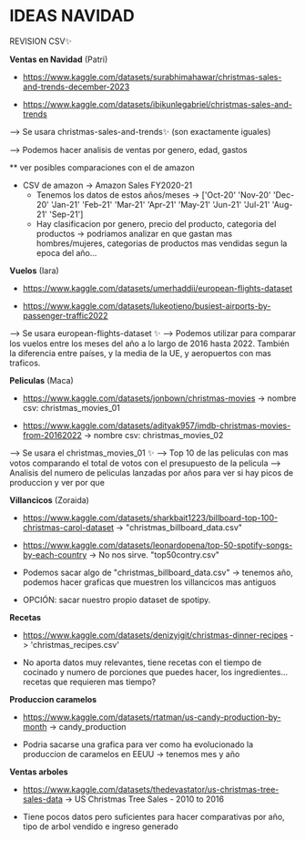 # IDEAS NAVIDAD

REVISION CSV✨

**Ventas en Navidad** (Patri)

- https://www.kaggle.com/datasets/surabhimahawar/christmas-sales-and-trends-december-2023

- https://www.kaggle.com/datasets/ibikunlegabriel/christmas-sales-and-trends

--> Se usara christmas-sales-and-trends✨ (son exactamente iguales)

--> Podemos hacer analisis de ventas por genero, edad, gastos

\*\* ver posibles comparaciones con el de amazon

- CSV de amazon -> Amazon Sales FY2020-21
  - Tenemos los datos de estos años/meses -> ['Oct-20' 'Nov-20' 'Dec-20' 'Jan-21' 'Feb-21' 'Mar-21' 'Apr-21' 'May-21' 'Jun-21' 'Jul-21' 'Aug-21' 'Sep-21']
  - Hay clasificacion por genero, precio del producto, categoria del productos -> podriamos analizar en que gastan mas hombres/mujeres, categorias de productos mas vendidas segun la epoca del año...

**Vuelos** (Iara)

- https://www.kaggle.com/datasets/umerhaddii/european-flights-dataset

- https://www.kaggle.com/datasets/lukeotieno/busiest-airports-by-passenger-traffic2022

--> Se usara european-flights-dataset ✨
--> Podemos utilizar para comparar los vuelos entre los meses del año a lo largo de 2016 hasta 2022. También la diferencia entre países, y la media de la UE, y aeropuertos con mas traficos.

**Peliculas** (Maca)

- https://www.kaggle.com/datasets/jonbown/christmas-movies -> nombre csv: christmas_movies_01

- https://www.kaggle.com/datasets/adityak957/imdb-christmas-movies-from-20162022 -> nombre csv: christmas_movies_02

--> Se usara el christmas_movies_01 ✨
--> Top 10 de las peliculas con mas votos comparando el total de votos con el presupuesto de la pelicula
--> Analisis del numero de peliculas lanzadas por años para ver si hay picos de produccion y ver por que

**Villancicos** (Zoraida)

- https://www.kaggle.com/datasets/sharkbait1223/billboard-top-100-christmas-carol-dataset -> "christmas_billboard_data.csv"

- https://www.kaggle.com/datasets/leonardopena/top-50-spotify-songs-by-each-country -> No nos sirve. "top50contry.csv"

- Podemos sacar algo de "christmas_billboard_data.csv" -> tenemos año, podemos hacer graficas que muestren los villancicos mas antiguos
- OPCIÓN: sacar nuestro propio dataset de spotipy.

**Recetas**

- https://www.kaggle.com/datasets/denizyigit/christmas-dinner-recipes -> 'christmas_recipes.csv'

- No aporta datos muy relevantes, tiene recetas con el tiempo de cocinado y numero de porciones que puedes hacer, los ingredientes... recetas que requieren mas tiempo?

**Produccion caramelos**

- https://www.kaggle.com/datasets/rtatman/us-candy-production-by-month -> candy_production

- Podria sacarse una grafica para ver como ha evolucionado la produccion de caramelos en EEUU -> tenemos mes y año

**Ventas arboles**

- https://www.kaggle.com/datasets/thedevastator/us-christmas-tree-sales-data -> US Christmas Tree Sales - 2010 to 2016

- Tiene pocos datos pero suficientes para hacer comparativas por año, tipo de arbol vendido e ingreso generado
